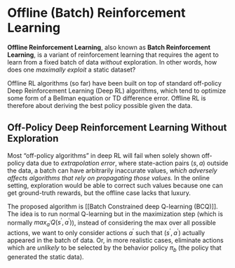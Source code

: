# Offline (Batch) Reinforcement Learning
**Offline Reinforcement Learning**, also known as **Batch Reinforcement Learning**, is a variant of reinforcement learning that requires the agent to learn from a fixed batch of data _without_ exploration. In other words, how does one _maximally exploit_ a static dataset?

Offline RL algorithms (so far) have been built on top of standard off-policy Deep Reinforcement Learning (Deep RL) algorithms, which tend to optimize some form of a Bellman equation or TD difference error. Offline RL is therefore about deriving the best policy possible given the data.

## Off-Policy Deep Reinforcement Learning Without Exploration
Most “off-policy algorithms” in deep RL will fail when solely shown off-policy data due to _extrapolation error_, where state-action pairs $(s, a)$ outside the data, a batch can have arbitrarily inaccurate values, _which adversely affects algorithms that rely on propagating those values._ In the online setting, exploration would be able to correct such values because one can get ground-truth rewards, but the offline case lacks that luxury.

The proposed algorithm is [[Batch Constrained deep Q-learning (BCQ)]]. The idea is to run normal Q-learning but in the maximization step (which is normally $max_{a^\prime} Q(s^\prime,a^\prime)$), instead of considering the max over all possible actions, we want to only consider actions $a^\prime$ such that $(s^\prime,a^\prime)$ actually appeared in the batch of data. Or, in more realistic cases, eliminate actions which are _unlikely_ to be selected by the behavior policy $\pi_b$ (the policy that generated the static data).